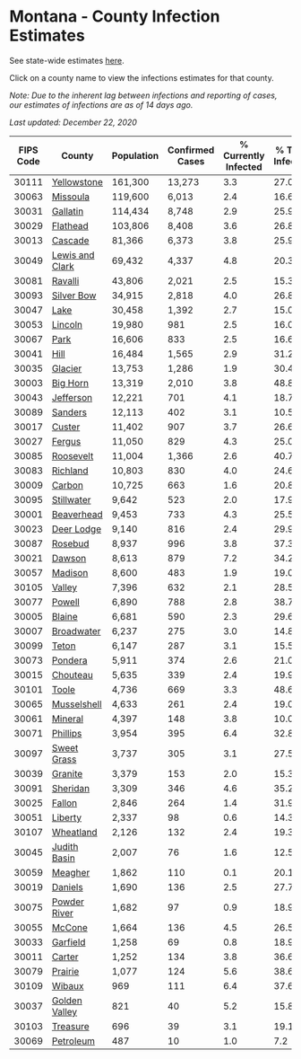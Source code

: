 # Montana - County Infection Estimates

See state-wide estimates [here](/infections/us-mt).

Click on a county name to view the infections estimates for that county.

*Note: Due to the inherent lag between infections and reporting of cases, our estimates of infections are as of 14 days ago.*

*Last updated: December 22, 2020*

|   FIPS Code |                             County |   Population |   Confirmed Cases |   % Currently Infected |   % Total Infected |
|-------------|------------------------------------|--------------|-------------------|------------------------|--------------------|
|       30111 |         [Yellowstone](yellowstone) |      161,300 |            13,273 |                    3.3 |               27.0 |
|       30063 |               [Missoula](missoula) |      119,600 |             6,013 |                    2.4 |               16.6 |
|       30031 |               [Gallatin](gallatin) |      114,434 |             8,748 |                    2.9 |               25.9 |
|       30029 |               [Flathead](flathead) |      103,806 |             8,408 |                    3.6 |               26.8 |
|       30013 |                 [Cascade](cascade) |       81,366 |             6,373 |                    3.8 |               25.9 |
|       30049 | [Lewis and Clark](lewis-and-clark) |       69,432 |             4,337 |                    4.8 |               20.3 |
|       30081 |                 [Ravalli](ravalli) |       43,806 |             2,021 |                    2.5 |               15.3 |
|       30093 |           [Silver Bow](silver-bow) |       34,915 |             2,818 |                    4.0 |               26.8 |
|       30047 |                       [Lake](lake) |       30,458 |             1,392 |                    2.7 |               15.0 |
|       30053 |                 [Lincoln](lincoln) |       19,980 |               981 |                    2.5 |               16.0 |
|       30067 |                       [Park](park) |       16,606 |               833 |                    2.5 |               16.6 |
|       30041 |                       [Hill](hill) |       16,484 |             1,565 |                    2.9 |               31.2 |
|       30035 |                 [Glacier](glacier) |       13,753 |             1,286 |                    1.9 |               30.4 |
|       30003 |               [Big Horn](big-horn) |       13,319 |             2,010 |                    3.8 |               48.8 |
|       30043 |             [Jefferson](jefferson) |       12,221 |               701 |                    4.1 |               18.7 |
|       30089 |                 [Sanders](sanders) |       12,113 |               402 |                    3.1 |               10.5 |
|       30017 |                   [Custer](custer) |       11,402 |               907 |                    3.7 |               26.6 |
|       30027 |                   [Fergus](fergus) |       11,050 |               829 |                    4.3 |               25.0 |
|       30085 |             [Roosevelt](roosevelt) |       11,004 |             1,366 |                    2.6 |               40.7 |
|       30083 |               [Richland](richland) |       10,803 |               830 |                    4.0 |               24.6 |
|       30009 |                   [Carbon](carbon) |       10,725 |               663 |                    1.6 |               20.8 |
|       30095 |           [Stillwater](stillwater) |        9,642 |               523 |                    2.0 |               17.9 |
|       30001 |           [Beaverhead](beaverhead) |        9,453 |               733 |                    4.3 |               25.5 |
|       30023 |           [Deer Lodge](deer-lodge) |        9,140 |               816 |                    2.4 |               29.9 |
|       30087 |                 [Rosebud](rosebud) |        8,937 |               996 |                    3.8 |               37.3 |
|       30021 |                   [Dawson](dawson) |        8,613 |               879 |                    7.2 |               34.2 |
|       30057 |                 [Madison](madison) |        8,600 |               483 |                    1.9 |               19.0 |
|       30105 |                   [Valley](valley) |        7,396 |               632 |                    2.1 |               28.5 |
|       30077 |                   [Powell](powell) |        6,890 |               788 |                    2.8 |               38.7 |
|       30005 |                   [Blaine](blaine) |        6,681 |               590 |                    2.3 |               29.6 |
|       30007 |           [Broadwater](broadwater) |        6,237 |               275 |                    3.0 |               14.8 |
|       30099 |                     [Teton](teton) |        6,147 |               287 |                    3.1 |               15.5 |
|       30073 |                 [Pondera](pondera) |        5,911 |               374 |                    2.6 |               21.0 |
|       30015 |               [Chouteau](chouteau) |        5,635 |               339 |                    2.4 |               19.9 |
|       30101 |                     [Toole](toole) |        4,736 |               669 |                    3.3 |               48.6 |
|       30065 |         [Musselshell](musselshell) |        4,633 |               261 |                    2.4 |               19.0 |
|       30061 |                 [Mineral](mineral) |        4,397 |               148 |                    3.8 |               10.0 |
|       30071 |               [Phillips](phillips) |        3,954 |               395 |                    6.4 |               32.8 |
|       30097 |         [Sweet Grass](sweet-grass) |        3,737 |               305 |                    3.1 |               27.5 |
|       30039 |                 [Granite](granite) |        3,379 |               153 |                    2.0 |               15.3 |
|       30091 |               [Sheridan](sheridan) |        3,309 |               346 |                    4.6 |               35.2 |
|       30025 |                   [Fallon](fallon) |        2,846 |               264 |                    1.4 |               31.9 |
|       30051 |                 [Liberty](liberty) |        2,337 |                98 |                    0.6 |               14.3 |
|       30107 |             [Wheatland](wheatland) |        2,126 |               132 |                    2.4 |               19.3 |
|       30045 |       [Judith Basin](judith-basin) |        2,007 |                76 |                    1.6 |               12.5 |
|       30059 |                 [Meagher](meagher) |        1,862 |               110 |                    0.1 |               20.1 |
|       30019 |                 [Daniels](daniels) |        1,690 |               136 |                    2.5 |               27.7 |
|       30075 |       [Powder River](powder-river) |        1,682 |                97 |                    0.9 |               18.9 |
|       30055 |                   [McCone](mccone) |        1,664 |               136 |                    4.5 |               26.5 |
|       30033 |               [Garfield](garfield) |        1,258 |                69 |                    0.8 |               18.9 |
|       30011 |                   [Carter](carter) |        1,252 |               134 |                    3.8 |               36.6 |
|       30079 |                 [Prairie](prairie) |        1,077 |               124 |                    5.6 |               38.6 |
|       30109 |                   [Wibaux](wibaux) |          969 |               111 |                    6.4 |               37.6 |
|       30037 |     [Golden Valley](golden-valley) |          821 |                40 |                    5.2 |               15.8 |
|       30103 |               [Treasure](treasure) |          696 |                39 |                    3.1 |               19.1 |
|       30069 |             [Petroleum](petroleum) |          487 |                10 |                    1.0 |                7.2 |